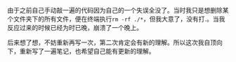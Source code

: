 由于之前自己手动敲一遍的代码因为自己的一个失误全没了。当时我只是想删除某个文件夹下的所有文件，便在终端执行`rm -rf ./*`，但我大意了，没有打.。当我反应过来的时候已经为时已晚，崩溃了一个晚上。

后来想了想，不妨重新再写一次，第二次肯定会有新的理解。所以这次我自顶向下，重新写了一遍笔记，也希望自己能有更新的理解。